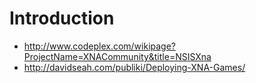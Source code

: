 # Introduction #

  * http://www.codeplex.com/wikipage?ProjectName=XNACommunity&title=NSISXna
  * http://davidseah.com/publiki/Deploying-XNA-Games/